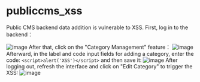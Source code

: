 # publiccms_xss
Public CMS backend data addition is vulnerable to XSS. First, log in to the backend：

![image](https://github.com/user-attachments/assets/1d87a1e3-12c9-4129-b38e-0d4a3b7d4d24)
After that, click on the "Category Management" feature：
![image](https://github.com/user-attachments/assets/16a4b8dd-a969-4927-a2a9-681a08db1864)
Afterward, in the label and code input fields for adding a category, enter the code: `<script>alert('XSS')</script>` and then save it:
![image](https://github.com/user-attachments/assets/27113adc-0243-4051-9282-a367f7070d45)
After logging out, refresh the interface and click on "Edit Category" to trigger the XSS:
![image](https://github.com/user-attachments/assets/4fda9377-3929-4f23-ad39-979585c17960)





